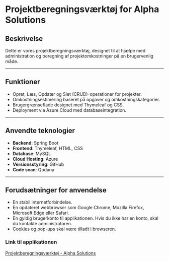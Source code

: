 # Projektberegningsværktøj for Alpha Solutions

## Beskrivelse
Dette er vores projektberegningsværktøj, designet til at hjælpe med administration og beregning af projektomkostninger på en brugervenlig måde.

---

## Funktioner
- Opret, Læs, Opdater og Slet (CRUD)-operationer for projekter.
- Omkostningsestimering baseret på opgaver og omkostningskategorier.
- Brugergrænseflade designet med Thymeleaf og CSS.
- Deployment via Azure Cloud med databaseintegration.

---

## Anvendte teknologier
- **Backend**: Spring Boot  
- **Frontend**: Thymeleaf, HTML, CSS  
- **Database**: MySQL  
- **Cloud Hosting**: Azure  
- **Versionsstyring**: GitHub  
- **Code scan**: Qodana

---

## Forudsætninger for anvendelse
- En stabil internetforbindelse.
- En opdateret webbrowser som Google Chrome, Mozilla Firefox, Microsoft Edge eller Safari.
- En gyldig brugerkonto til applikationen. Hvis du ikke har en konto, skal du kontakte administratoren.
- Cookies og pop-ups skal være tilladt i browseren.

### Link til applikationen
[Projektberegningsværktøj - Alpha Solutions](https://eksamenkeawebapp.azurewebsites.net/)

